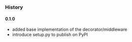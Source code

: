 ### History

#### 0.1.0

- added base implementation of the decorator/middleware
- introduce setup.py to publish on PyPI

